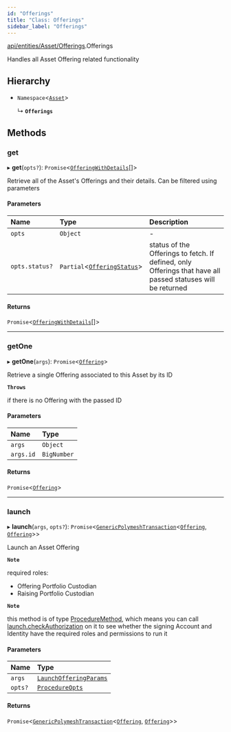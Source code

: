 ```yaml
---
id: "Offerings"
title: "Class: Offerings"
sidebar_label: "Offerings"
---
```


[api/entities/Asset/Offerings](../../../../../modules/API/Entities/Asset/Offerings/Offerings.md).Offerings

Handles all Asset Offering related functionality

## Hierarchy

- `Namespace`<[`Asset`](../Asset.md)\>

  ↳ **`Offerings`**

## Methods

### get

▸ **get**(`opts?`): `Promise`<[`OfferingWithDetails`](../../../../../interfaces/Types/OfferingWithDetails/OfferingWithDetails.md)[]\>

Retrieve all of the Asset's Offerings and their details. Can be filtered using parameters

#### Parameters

| Name | Type | Description |
| :------ | :------ | :------ |
| `opts` | `Object` | - |
| `opts.status?` | `Partial`<[`OfferingStatus`](../../../../../interfaces/API/Entities/Offering/Types/OfferingStatus/OfferingStatus.md)\> | status of the Offerings to fetch. If defined, only Offerings that have all passed statuses will be returned |

#### Returns

`Promise`<[`OfferingWithDetails`](../../../../../interfaces/Types/OfferingWithDetails/OfferingWithDetails.md)[]\>

___

### getOne

▸ **getOne**(`args`): `Promise`<[`Offering`](../../Offering/Offering.md)\>

Retrieve a single Offering associated to this Asset by its ID

**`Throws`**

 if there is no Offering with the passed ID

#### Parameters

| Name | Type |
| :------ | :------ |
| `args` | `Object` |
| `args.id` | `BigNumber` |

#### Returns

`Promise`<[`Offering`](../../Offering/Offering.md)\>

___

### launch

▸ **launch**(`args`, `opts?`): `Promise`<[`GenericPolymeshTransaction`](../../../../../modules/Types/Types.md#genericpolymeshtransaction)<[`Offering`](../../Offering/Offering.md), [`Offering`](../../Offering/Offering.md)\>\>

Launch an Asset Offering

**`Note`**

 required roles:
  - Offering Portfolio Custodian
  - Raising Portfolio Custodian

**`Note`**

 this method is of type [ProcedureMethod](../../../../../interfaces/Types/ProcedureMethod/ProcedureMethod.md), which means you can call [launch.checkAuthorization](../../../../../interfaces/Types/ProcedureMethod/ProcedureMethod.md#checkauthorization)
  on it to see whether the signing Account and Identity have the required roles and permissions to run it

#### Parameters

| Name | Type |
| :------ | :------ |
| `args` | [`LaunchOfferingParams`](../../../../../interfaces/API/Procedures/Types/LaunchOfferingParams/LaunchOfferingParams.md) |
| `opts?` | [`ProcedureOpts`](../../../../../interfaces/Types/ProcedureOpts/ProcedureOpts.md) |

#### Returns

`Promise`<[`GenericPolymeshTransaction`](../../../../../modules/Types/Types.md#genericpolymeshtransaction)<[`Offering`](../../Offering/Offering.md), [`Offering`](../../Offering/Offering.md)\>\>

